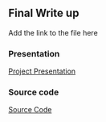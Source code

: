 ## Final Write up

Add the link to the file here

### Presentation

[Project Presentation](https://goo.gl/74kvXg)

### Source code

[Source Code](https://github.com/wqi/bdsr)

